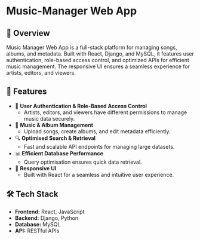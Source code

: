 # Music-Manager Web App

## 📌 Overview  
Music Manager Web App is a full-stack platform for managing songs, albums, and metadata.  Built with React, Django, and MySQL, it features user authentication, role-based access control, and optimized APIs for efficient music management. The responsive UI ensures a seamless experience for artists, editors, and viewers.

## 🚀 Features  
- 🔑 **User Authentication & Role-Based Access Control**  
  - Artists, editors, and viewers have different permissions to manage music data securely.  
- 🎼 **Music & Album Management**  
  - Upload songs, create albums, and edit metadata efficiently.  
- 🔍 **Optimised Search & Retrieval**  
  - Fast and scalable API endpoints for managing large datasets.  
- 📊 **Efficient Database Performance**  
  - Query optimisation ensures quick data retrieval.  
- 📱 **Responsive UI**  
  - Built with React for a seamless and intuitive user experience.  

## 🛠️ Tech Stack  
- **Frontend:** React, JavaScript  
- **Backend:** Django, Python  
- **Database:** MySQL  
- **API:** RESTful APIs

